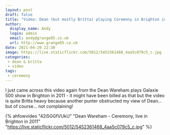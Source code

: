 ```yaml
---
layout: post
draft: false
title: "Video: Dean (but mostly Britta) playing Ceremony in Brighton in 2011"
author:
  display_name: Andy
  login: admin
  email: andy@grange85.co.uk
  url: http://www.grange85.co.uk
date: 2021-04-20 22:30
image: https://live.staticflickr.com/5012/5452361468_4aa5c079c5_c.jpg
categories:
 - dean & britta
 - video
tags:
 - ceremony
---
```

I just came across this video again from the Dean Wareham plays Galaxie 500 show in Brighton in 2011 - it might have been billed as that but the video is quite Britta heavy because another punter obstructed my view of Dean... but of course... not complaining!

{% ahfowvideo "42i5GGfVUkU" "Dean Wareham - Ceremony, live in Brighton in 2011" "https://live.staticflickr.com/5012/5452361468_4aa5c079c5_c.jpg" %}
